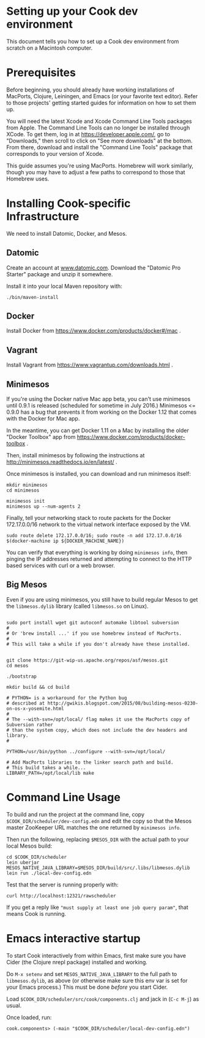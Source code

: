 # Setting up your Cook dev environment

This document tells you how to set up a Cook dev environment from
scratch on a Macintosh computer.

Prerequisites
=============

Before beginning, you should already have working installations of MacPorts,
Clojure, Leiningen, and Emacs (or your favorite text editor). Refer to
those projects' getting started guides for information on how to set
them up.

You will need the latest Xcode and Xcode Command Line Tools packages from
Apple. The Command Line Tools can no longer be installed through
XCode. To get them, log in at https://developer.apple.com/, go to
"Downloads," then scroll to click on "See more downloads" at the
bottom. From there, download and install the "Command Line Tools"
package that corresponds to your version of Xcode.

This guide assumes you're using MacPorts. Homebrew will work
similarly, though you may have to adjust a few paths to correspond to
those that Homebrew uses.


Installing Cook-specific Infrastructure
========================================

We need to install Datomic, Docker, and Mesos.


Datomic
-------

Create an account at www.datomic.com. Download the "Datomic Pro
Starter" package and unzip it somewhere.

Install it into your local Maven repository with:

```
./bin/maven-install
```


Docker
-----

Install Docker from https://www.docker.com/products/docker#/mac .


Vagrant
-------
Install Vagrant from https://www.vagrantup.com/downloads.html .




Minimesos
-----

If you're using the Docker native Mac app beta, you can't use
minimesos until 0.9.1 is released (scheduled for sometime in July
2016.) Minimesos <= 0.9.0 has a bug that prevents it from working on
the Docker 1.12 that comes with the Docker for Mac app.

In the meantime, you can get Docker 1.11 on a Mac by installing the
older "Docker Toolbox" app from
https://www.docker.com/products/docker-toolbox .

Then, install minimesos by following the instructions at
http://minimesos.readthedocs.io/en/latest/ .


Once minimesos is installed, you can download and run minimesos itself:


```
mkdir minimesos
cd minimesos

minimesos init
minimesos up --num-agents 2
```


Finally, tell your networking stack to route packets for the Docker
172.17.0.0/16 network to the virtual network interface exposed by the
VM.

```
sudo route delete 172.17.0.0/16; sudo route -n add 172.17.0.0/16 $(docker-machine ip ${DOCKER_MACHINE_NAME})
```

You can verify that everything is working by doing `minimesos info`, then
pinging the IP addresses returned and attempting to connect to the HTTP
based services with curl or a web browser.



Big Mesos
---------

Even if you are using minimesos, you still have to build regular Mesos
to get the `libmesos.dylib` library (called `libmesos.so` on Linux).


```

sudo port install wget git autoconf automake libtool subversion
#
# Or 'brew install ...' if you use homebrew instead of MacPorts.
#
# This will take a while if you don't already have these installed.


git clone https://git-wip-us.apache.org/repos/asf/mesos.git
cd mesos

./bootstrap

mkdir build && cd build

# PYTHON= is a workaround for the Python bug
# described at http://gwikis.blogspot.com/2015/08/building-mesos-0230-on-os-x-yosemite.html
#
# The --with-svn=/opt/local/ flag makes it use the MacPorts copy of Subversion rather
# than the system copy, which does not include the dev headers and library.
#

PYTHON=/usr/bin/python ../configure --with-svn=/opt/local/

# Add MacPorts libraries to the linker search path and build.
# This build takes a while...
LIBRARY_PATH=/opt/local/lib make

```


Command Line Usage
==================

To build and run the project at the command line, copy
`$COOK_DIR/scheduler/dev-config.edn` and edit the copy so that the Mesos master ZooKeeper URL matches
the one returned by `minimesos info`.

Then run the following, replacing `$MESOS_DIR` with the actual path to your local
Mesos build:


```
cd $COOK_DIR/scheduler
lein uberjar
MESOS_NATIVE_JAVA_LIBRARY=$MESOS_DIR/build/src/.libs/libmesos.dylib lein run ./local-dev-config.edn
```

Test that the server is running properly with:

```
curl http://localhost:12321/rawscheduler
```

If you get a reply like `"must supply at least one job query param"`, that means Cook is running.


Emacs interactive startup
===========================

To start Cook interactively from within Emacs, first make sure you
have Cider (the Clojure nrepl package) installed and working.

Do `M-x setenv` and set `MESOS_NATIVE_JAVA_LIBRARY` to the full path
to `libmesos.dylib`, as above (or otherwise make sure this env var is
set for your Emacs process.) This must be done *before* you start Cider.

Load `$COOK_DIR/scheduler/src/cook/components.clj` and jack in (`C-c M-j`) as usual.

Once loaded, run:

```
cook.components> (-main "$COOK_DIR/scheduler/local-dev-config.edn")
```



